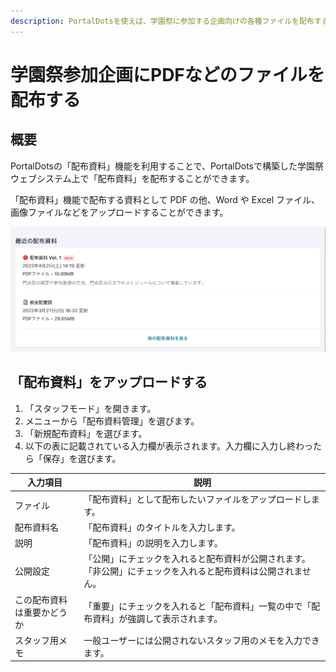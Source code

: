 ```yaml
---
description: PortalDotsを使えば、学園祭に参加する企画向けの各種ファイルを配布することができます。
---
```


# 学園祭参加企画にPDFなどのファイルを配布する

## 概要 <a href="#gai-yao" id="gai-yao"></a>

PortalDotsの「配布資料」機能を利用することで、PortalDotsで構築した学園祭ウェブシステム上で「配布資料」を配布することができます。

「配布資料」機能で配布する資料として PDF の他、Word や Excel ファイル、画像ファイルなどをアップロードすることができます。

![配布資料の一覧画面](<../.gitbook/assets/documents-list.png>)

## 「配布資料」をアップロードする <a href="#woappurdosuru" id="woappurdosuru"></a>

1. 「スタッフモード」を開きます。
2. メニューから「配布資料管理」を選びます。
3. 「新規配布資料」を選びます。
4. 以下の表に記載されている入力欄が表示されます。入力欄に入力し終わったら「保存」を選びます。

| 入力項目          | 説明                                                     |
| ------------- | ------------------------------------------------------ |
| ファイル          | 「配布資料」として配布したいファイルをアップロードします。                          |
| 配布資料名         | 「配布資料」のタイトルを入力します。                                     |
| 説明            | 「配布資料」の説明を入力します。                                       |
| 公開設定          | 「公開」にチェックを入れると配布資料が公開されます。「非公開」にチェックを入れると配布資料は公開されません。 |
| この配布資料は重要かどうか | 「重要」にチェックを入れると「配布資料」一覧の中で「配布資料」が強調して表示されます。            |
| スタッフ用メモ       | 一般ユーザーには公開されないスタッフ用のメモを入力できます。                         |
